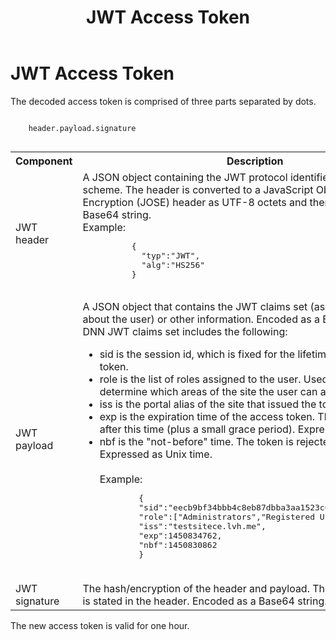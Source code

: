 ﻿---
uid: administrators-jwt-access-token
locale: en
title: JWT Access Token
dnnversion: 09.02.00
related-topics: 
---

# JWT Access Token

The decoded access token is comprised of three parts separated by dots.

```

    header.payload.signature
            
```


<table>
    <tr>
        <th>
        Component
        </th>
        <th>
        Description
        </th>
    </tr>

<tr>
    <td>
        JWT header
    </td>
    <td>
    A JSON object containing the JWT protocol identifier and the signature scheme. The header is converted to a JavaScript Object Signing and Encryption (JOSE) header as UTF-8 octets and then encoded as a Base64 string. <br />Example:
        <pre>
          {
            "typ":"JWT",
            "alg":"HS256"
          }
        </pre>
    </td>
</tr>

<tr>
    <td>JWT payload</td>
    <td>A JSON object that contains the JWT claims set (asserted information about the user) or other information. Encoded as a Base64 string. The DNN JWT claims set includes the following:<ul><li>sid is the session id, which is fixed for the lifetime of the renewal token.</li><li>role is the list of roles assigned to the user. Used in authorization to determine which areas of the site the user can access.</li><li>iss is the portal alias of the site that issued the token.</li><li>exp is the expiration time of the access token. The token is rejected after this time (plus a small grace period). Expressed as Unix time.</li><li>nbf is the "not-before" time. The token is rejected before this time. Expressed as Unix time.</li><br />Example:
        <pre>
        {
        "sid":"eecb9bf34bbb4c8eb87dbba3aa1523c6",
        "role":["Administrators","Registered Users","Subscribers"],
        "iss":"testsitece.lvh.me",
        "exp":1450834762,
        "nbf":1450830862
        }
        </pre>
    </td>
</tr>
<tr>
    <td>JWT signature</td>
    <td>The hash/encryption of the header and payload. The encryption method is stated in the header. Encoded as a Base64 string.</td>
</tr>
</table>


The new access token is valid for one hour.
